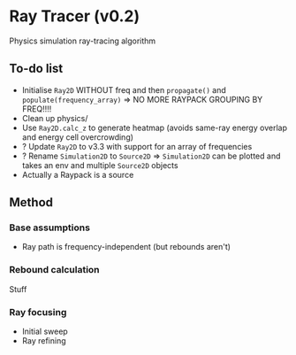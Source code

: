 # Ray Tracer (v0.2)

Physics simulation ray-tracing algorithm



## To-do list
- Initialise `Ray2D` WITHOUT freq and then `propagate()` and `populate(frequency_array)`  => NO MORE RAYPACK GROUPING BY FREQ!!!!
- Clean up physics/
- Use `Ray2D.calc_z` to generate heatmap (avoids same-ray energy overlap and energy cell overcrowding)
- ? Update `Ray2D` to v3.3 with support for an array of frequencies
- ? Rename `Simulation2D` to `Source2D` => `Simulation2D` can be plotted and takes an env and multiple `Source2D` objects
- Actually a Raypack is a source

## Method
### Base assumptions
* Ray path is frequency-independent (but rebounds aren't)

### Rebound calculation
Stuff

### Ray focusing
* Initial sweep
* Ray refining
